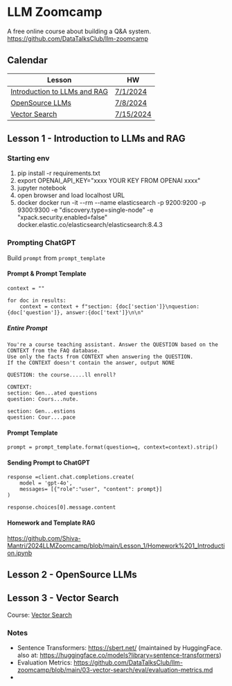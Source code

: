 # LLM Zoomcamp
A free online course about building a Q&A system. https://github.com/DataTalksClub/llm-zoomcamp

## Calendar
| Lesson | HW |
|--------|----|
| [Introduction to LLMs and RAG](https://github.com/DataTalksClub/llm-zoomcamp/blob/main/01-intro) | [7/1/2024](https://courses.datatalks.club/llm-zoomcamp-2024/homework/hw1)|
| [OpenSource LLMs](https://github.com/DataTalksClub/llm-zoomcamp/tree/main/02-open-source) | [7/8/2024](https://github.com/DataTalksClub/llm-zoomcamp/blob/main/cohorts/2024/02-open-source/homework.md)
| [Vector Search](https://github.com/DataTalksClub/llm-zoomcamp/tree/main/03-vector-search) | [7/15/2024](https://github.com/DataTalksClub/llm-zoomcamp/blob/main/cohorts/2024/03-vector-search/homework.md)|

## Lesson 1 - Introduction to LLMs and RAG
### Starting env
1. pip install -r requirements.txt
2. export OPENAI_API_KEY="xxxx YOUR KEY FROM OPENAI xxxx"
3. jupyter notebook
4. open browser and load localhost URL
5. docker
docker run -it --rm --name elasticsearch -p 9200:9200 -p 9300:9300 -e "discovery.type=single-node" -e "xpack.security.enabled=false" docker.elastic.co/elasticsearch/elasticsearch:8.4.3

### Prompting ChatGPT
Build ```prompt``` from ```prompt_template```

#### Prompt & Prompt Template
```
context = ""

for doc in results:
    context = context + f"section: {doc['section']}\nquestion: {doc['question']}, answer:{doc['text']}\n\n"
```
##### Entire Prompt
```
You're a course teaching assistant. Answer the QUESTION based on the CONTEXT from the FAQ database.
Use only the facts from CONTEXT when answering the QUESTION.
If the CONTEXT doesn't contain the answer, output NONE

QUESTION: the course.....ll enroll?

CONTEXT:
section: Gen...ated questions
question: Cours...nute.

section: Gen...estions
question: Cour....pace 
```

#### Prompt Template
```
prompt = prompt_template.format(question=q, context=context).strip()
```

#### Sending Prompt to ChatGPT
```
response =client.chat.completions.create(
    model = 'gpt-4o',
    messages= [{"role":"user", "content": prompt}]
)

response.choices[0].message.content
```

#### Homework and Template RAG
https://github.com/Shiva-Mantri/2024LLMZoomcamp/blob/main/Lesson_1/Homework%201_Introduction.ipynb

## Lesson 2 - OpenSource LLMs

## Lesson 3 - Vector Search
Course: [Vector Search](https://github.com/DataTalksClub/llm-zoomcamp/tree/main/03-vector-search)

### Notes
* Sentence Transformers: https://sbert.net/ (maintained by HuggingFace. also at: https://huggingface.co/models?library=sentence-transformers)
* Evaluation Metrics: https://github.com/DataTalksClub/llm-zoomcamp/blob/main/03-vector-search/eval/evaluation-metrics.md
* 
